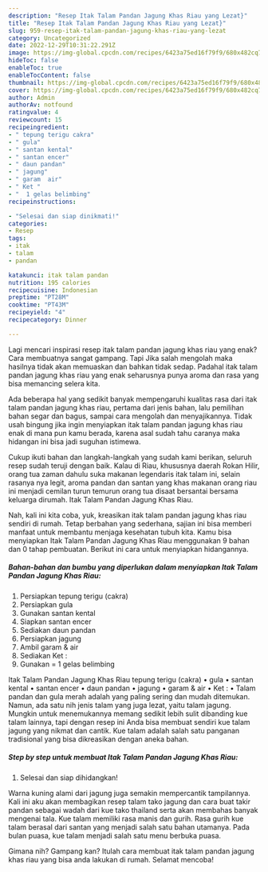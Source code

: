 ```yaml
---
description: "Resep Itak Talam Pandan Jagung Khas Riau yang Lezat}"
title: "Resep Itak Talam Pandan Jagung Khas Riau yang Lezat}"
slug: 959-resep-itak-talam-pandan-jagung-khas-riau-yang-lezat
category: Uncategorized
date: 2022-12-29T10:31:22.291Z
image: https://img-global.cpcdn.com/recipes/6423a75ed16f79f9/680x482cq70/itak-talam-pandan-jagung-khas-riau-foto-resep-utama.jpg
hideToc: false
enableToc: true
enableTocContent: false
thumbnail: https://img-global.cpcdn.com/recipes/6423a75ed16f79f9/680x482cq70/itak-talam-pandan-jagung-khas-riau-foto-resep-utama.jpg
cover: https://img-global.cpcdn.com/recipes/6423a75ed16f79f9/680x482cq70/itak-talam-pandan-jagung-khas-riau-foto-resep-utama.jpg
author: Admin
authorAv: notfound
ratingvalue: 4
reviewcount: 15
recipeingredient:
- " tepung terigu cakra"
- " gula"
- " santan kental"
- " santan encer"
- " daun pandan"
- " jagung"
- " garam  air"
- " Ket "
- "  1 gelas belimbing"
recipeinstructions:

- "Selesai dan siap dinikmati!"
categories:
- Resep
tags:
- itak
- talam
- pandan

katakunci: itak talam pandan 
nutrition: 195 calories
recipecuisine: Indonesian
preptime: "PT28M"
cooktime: "PT43M"
recipeyield: "4"
recipecategory: Dinner

---
```



Lagi mencari inspirasi resep itak talam pandan jagung khas riau yang enak? Cara membuatnya sangat gampang. Tapi Jika salah mengolah maka hasilnya tidak akan memuaskan dan bahkan tidak sedap. Padahal itak talam pandan jagung khas riau yang enak seharusnya punya aroma dan rasa yang bisa memancing selera kita.


Ada beberapa hal yang sedikit banyak mempengaruhi kualitas rasa dari itak talam pandan jagung khas riau, pertama dari jenis bahan, lalu pemilihan bahan segar dan bagus, sampai cara mengolah dan menyajikannya. Tidak usah bingung jika ingin menyiapkan itak talam pandan jagung khas riau enak di mana pun kamu berada, karena asal sudah tahu caranya maka hidangan ini bisa jadi suguhan istimewa.

Cukup ikuti bahan dan langkah-langkah yang sudah kami berikan, seluruh resep sudah teruji dengan baik. Kalau di Riau, khususnya daerah Rokan Hilir, orang tua zaman dahulu suka makanan legendaris itak talam ini, selain rasanya nya legit, aroma pandan dan santan yang khas makanan orang riau ini menjadi cemilan turun temurun orang tua disaat bersantai bersama keluarga dirumah. Itak Talam Pandan Jagung Khas Riau.


Nah, kali ini kita coba, yuk, kreasikan itak talam pandan jagung khas riau sendiri di rumah. Tetap berbahan yang sederhana, sajian ini bisa memberi manfaat untuk membantu menjaga kesehatan tubuh kita. Kamu bisa menyiapkan Itak Talam Pandan Jagung Khas Riau menggunakan 9 bahan dan 0 tahap pembuatan. Berikut ini cara untuk menyiapkan hidangannya.

<!--inarticleads1-->

##### Bahan-bahan dan bumbu yang diperlukan dalam menyiapkan Itak Talam Pandan Jagung Khas Riau:

1. Persiapkan  tepung terigu (cakra)
1. Persiapkan  gula
1. Gunakan  santan kental
1. Siapkan  santan encer
1. Sediakan  daun pandan
1. Persiapkan  jagung
1. Ambil  garam &amp; air
1. Sediakan  Ket :
1. Gunakan  = 1 gelas belimbing


Itak Talam Pandan Jagung Khas Riau tepung terigu (cakra) • gula • santan kental • santan encer • daun pandan • jagung • garam &amp; air • Ket : • Talam pandan dan gula merah adalah yang paling sering dan mudah ditemukan. Namun, ada satu nih jenis talam yang juga lezat, yaitu talam jagung. Mungkin untuk menemukannya memang sedikit lebih sulit dibanding kue talam lainnya, tapi dengan resep ini Anda bisa membuat sendiri kue talam jagung yang nikmat dan cantik. Kue talam adalah salah satu panganan tradisional yang bisa dikreasikan dengan aneka bahan. 

<!--inarticleads2-->

##### Step by step untuk membuat Itak Talam Pandan Jagung Khas Riau:


1. Selesai dan siap dihidangkan!

Warna kuning alami dari jagung juga semakin mempercantik tampilannya. Kali ini aku akan membagikan resep talam tako jagung dan cara buat takir pandan sebagai wadah dari kue tako thailand serta akan membahas banyak mengenai tala. Kue talam memiliki rasa manis dan gurih. Rasa gurih kue talam berasal dari santan yang menjadi salah satu bahan utamanya. Pada bulan puasa, kue talam menjadi salah satu menu berbuka puasa. 

Gimana nih? Gampang kan? Itulah cara membuat itak talam pandan jagung khas riau yang bisa anda lakukan di rumah. Selamat mencoba!
